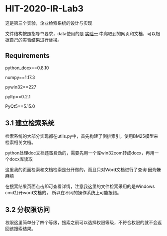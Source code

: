 # HIT-2020-IR-Lab3
这是第三个实验，企业检索系统的设计与实现

文件结构按照指导书要求，data使用的是 [实验一](https://github.com/RaleLee/HIT-2020-IR/tree/master/Lab1)
 中爬取到的网页和文档，可以根据自己的实验结果进行替换。
## Requirements
python_docx==0.8.10

numpy==1.17.3

pywin32==227

pyltp==0.2.1

PyQt5==5.15.0
## 3.1 建立检索系统

检索系统的大部分实现都在utils.py中，首先构建了倒排索引，使用BM25模型来检索相关文档。

python处理doc文档还蛮费劲的，需要先用一个库win32com转成docx，再用一个docx库读取

这里我的页面检索和文档检索是分开做的，而且只对Word文档进行了查询 ~~因为嫌麻烦~~

在搜索结果页面点击即可查看详情，注意我这里的文件检索采用的是Windows cmd打开word文档的，
所以在不同的操作系统上可能报错。

## 3.2 分权限访问
权限这里简单分了四个等级，搜索之前可以选择权限等级，不符合权限的就不会返回该搜索结果。
